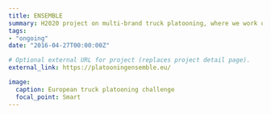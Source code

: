 ```yaml
---
title: ENSEMBLE
summary: H2020 project on multi-brand truck platooning, where we work on high-level decision-making regarding the scheduling of platoons.
tags:
- "ongoing"
date: "2016-04-27T00:00:00Z"

# Optional external URL for project (replaces project detail page).
external_link: https://platooningensemble.eu/

image:
  caption: European truck platooning challenge
  focal_point: Smart
---
```

